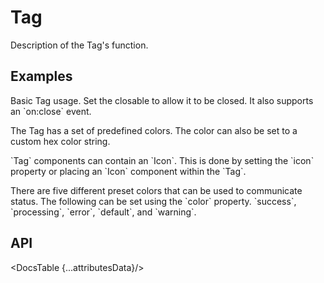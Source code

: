 # Tag

Description of the Tag's function.

## Examples

<Example
  id="tag-demo-basic"
  title="Basic"
  demoComponent="{Basic}"
  demoCode="{BasicCode}">
  <p slot="description">
    Basic Tag usage. Set the closable to allow it to be closed. It also supports an `on:close` event.
  </p>
</Example>

<Example
  id="tag-demo-color"
  title="Colors"
  demoComponent="{Color}"
  demoCode="{ColorCode}">
  <p slot="description">
    The Tag has a set of predefined colors. The color can also be set to a custom hex color string.
  </p>
</Example>

<Example
  id="tag-demo-icon"
  title="Icon"
  demoComponent="{Icon}"
  demoCode="{IconCode}">
  <p slot="description">
    `Tag` components can contain an `Icon`. This is done by setting the `icon` property or placing an `Icon` component within the `Tag`.
  </p>
</Example>

<Example
  id="tag-demo-status"
  title="Status"
  demoComponent="{Status}"
  demoCode="{StatusCode}">
  <p slot="description">
    There are five different preset colors that can be used to communicate status. The following can be set using the `color` property. `success`, `processing`, `error`, `default`, and `warning`.
  </p>
</Example>

## API

<DocsTable {...attributesData}/>

<script>
  import Example from 'docs/src/components/Example.svelte';

  import Basic from './demos/basic.demo.svelte'
  import BasicCode from './demos/basic.demo.txt'

  import Color from './demos/color.demo.svelte'
  import ColorCode from './demos/color.demo.txt'

  import Icon from './demos/icon.demo.svelte'
  import IconCode from './demos/icon.demo.txt'

  import Status from './demos/status.demo.svelte'
  import StatusCode from './demos/status.demo.txt'

  import DocsTable from 'docs/src/components/DocsTable.svelte'
  const attributesData = {
    title: 'Attributes',
    columns: ['Property', 'Description', 'Type', 'Default'],
    data: [
      {
        property: 'test',
        description: 'test description',
        type: 'String',
        default: 'test'
      }
    ]
  }
</script>
